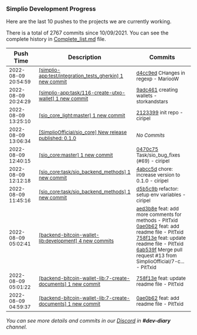 
### Simplio Development Progress

Here are the last 10 pushes to the projects we are currently working.

There is a total of 2767 commits since 10/09/2021. You can see the complete history in
 [Complete_list.md](Complete_list.md) file.

| Push Time | Description | Commits |
| --- | --- | --- |
| <sub>2022-08-09 20:54:59</sub> | <sub>[[simplio-app:test/integration\_tests\_gherkin] 1 new commit](https://github.com/SimplioOfficial/simplio-app/commit/d4cc9edc7717a84f12b5bfd95742d2fc6ba2864e)</sub> | <sub>[d4cc9ed](https://github.com/SimplioOfficial/simplio-app/commit/d4cc9edc7717a84f12b5bfd95742d2fc6ba2864e) CHanges in regexp - MariooW</sub> |
| <sub>2022-08-09 20:24:29</sub> | <sub>[[simplio-app:task/116\-create\-utxo\-wallet] 1 new commit](https://github.com/SimplioOfficial/simplio-app/commit/9adc4615c1000a259230264e388cc1408d962d80)</sub> | <sub>[9adc461](https://github.com/SimplioOfficial/simplio-app/commit/9adc4615c1000a259230264e388cc1408d962d80) creating wallets - storkandstars</sub> |
| <sub>2022-08-09 13:25:10</sub> | <sub>[[sio_core_light:master] 1 new commit](https://github.com/SimplioOfficial/sio_core_light/commit/2123399c6dd5d4934eee4e06d12dceff4ce8eb04)</sub> | <sub>[2123399](https://github.com/SimplioOfficial/sio_core_light/commit/2123399c6dd5d4934eee4e06d12dceff4ce8eb04) init repo - ciripel</sub> |
| <sub>2022-08-09 13:06:34</sub> | <sub>[[SimplioOfficial/sio_core] New release published: 0\.1\.0](https://github.com/SimplioOfficial/sio_core/releases/tag/0.1.0)</sub> | <sub>_No Commits_</sub> |
| <sub>2022-08-09 12:40:15</sub> | <sub>[[sio_core:master] 1 new commit](https://github.com/SimplioOfficial/sio_core/commit/0470c7544bd75881dd5b35fda80accb9a64d069e)</sub> | <sub>[0470c75](https://github.com/SimplioOfficial/sio_core/commit/0470c7544bd75881dd5b35fda80accb9a64d069e) Task/sio_bug_fixes (#69) - ciripel</sub> |
| <sub>2022-08-09 12:12:18</sub> | <sub>[[sio_core:task/sio\_backend\_methods] 1 new commit](https://github.com/SimplioOfficial/sio_core/commit/4abcc5d98264bb2034982c895207643322823e20)</sub> | <sub>[4abcc5d](https://github.com/SimplioOfficial/sio_core/commit/4abcc5d98264bb2034982c895207643322823e20) chore: increase version to 0.1.0 - ciripel</sub> |
| <sub>2022-08-09 11:45:16</sub> | <sub>[[sio_core:task/sio\_backend\_methods] 1 new commit](https://github.com/SimplioOfficial/sio_core/commit/d5b5c9b0ee0777a9d5e624bb755512f863eea515)</sub> | <sub>[d5b5c9b](https://github.com/SimplioOfficial/sio_core/commit/d5b5c9b0ee0777a9d5e624bb755512f863eea515) refactor: setup env variables - ciripel</sub> |
| <sub>2022-08-09 05:02:41</sub> | <sub>[[backend-bitcoin-wallet-lib:development] 4 new commits](https://github.com/SimplioOfficial/backend-bitcoin-wallet-lib/compare/794781ad331b...6ab539f8be8e)</sub> | <sub>[aed3b8e](https://github.com/SimplioOfficial/backend-bitcoin-wallet-lib/commit/aed3b8ed37f0c3b3ad119349c8883e956ed3240c) feat: add more comments for methods - PitTxid<br>[0ae0b62](https://github.com/SimplioOfficial/backend-bitcoin-wallet-lib/commit/0ae0b6296308d2d484cf0232369b7deb3faa9afa) feat: add readme file - PitTxid<br>[758f13e](https://github.com/SimplioOfficial/backend-bitcoin-wallet-lib/commit/758f13e29d629def13bd971ebe1c53f075c80e6b) feat: update readme file - PitTxid<br>[6ab539f](https://github.com/SimplioOfficial/backend-bitcoin-wallet-lib/commit/6ab539f8be8ebfa0b0e735e7ab7dbc21b81e7584) Merge pull request #13 from SimplioOfficial/7-c... - PitTxid</sub> |
| <sub>2022-08-09 05:01:22</sub> | <sub>[[backend-bitcoin-wallet-lib:7\-create\-documents] 1 new commit](https://github.com/SimplioOfficial/backend-bitcoin-wallet-lib/commit/758f13e29d629def13bd971ebe1c53f075c80e6b)</sub> | <sub>[758f13e](https://github.com/SimplioOfficial/backend-bitcoin-wallet-lib/commit/758f13e29d629def13bd971ebe1c53f075c80e6b) feat: update readme file - PitTxid</sub> |
| <sub>2022-08-09 04:59:37</sub> | <sub>[[backend-bitcoin-wallet-lib:7\-create\-documents] 1 new commit](https://github.com/SimplioOfficial/backend-bitcoin-wallet-lib/commit/0ae0b6296308d2d484cf0232369b7deb3faa9afa)</sub> | <sub>[0ae0b62](https://github.com/SimplioOfficial/backend-bitcoin-wallet-lib/commit/0ae0b6296308d2d484cf0232369b7deb3faa9afa) feat: add readme file - PitTxid</sub> |

_You can see more details and commits in our [Discord](https://discord.gg/aKhjuwZmdP) in **#dev-diary** channel._
